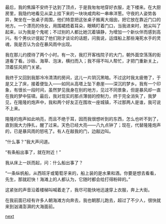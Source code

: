 
最后，我的焦躁不安终于达到了顶点，于是我匆匆地穿好衣服，走下楼来。在大厨房里，我隐约地看见从梁上挂下来的一块块咸肉和一串串洋葱。守夜的人姿势各异，聚坐在一张桌子周围，他们特意把这张桌子搬离大烟囱，把它放在靠近门口的地方。一个漂亮的侍女，用围裙捂着耳朵，眼睛盯着门口，当我进来时，她尖叫了起来，以为我是个鬼呢；不过别的人都比她沉着镇静，为增加一个新伙伴而感到高兴。有个男伙计提起了他们刚才谈论的话题，问我说，运煤船上那些淹死水手的灵魂，我是否认为会在暴风雨中出现。

我在那儿约摸待了两个小时。有一次，我打开客栈院子的大门，朝外面空荡荡的街道看了看。沙砾、海草、泡沫，横扫而入；我不得不叫人帮忙，才把门重新关上，顶着狂风把门关紧。

我终于又回到我那冷冷清清的房间，这儿一片阴沉黑暗。不过这时我太疲倦了，于是又上了床，接着便坠入——如同从高塔上坠下悬崖——深沉的梦乡。我有一个印象，有很长一段时间，虽然梦见我身在别的地方，见过不同景象，但是暴风却一直在我的梦中狂啸。最后，我对现实的那点薄弱的控制力，终于完全消失了，我梦见，在隆隆的炮声中，我和两个好友正在围攻一座城镇，不过那两人是谁，我可说不上来。

隆隆的炮声如此响亮，而且不绝于耳，因而我很想听到的东西，怎么也听不到了，直到我大力挣扎，醒了过来。天色已经大亮——八九点钟了；现在，代替隆隆炮声的，已是暴风雨的怒吼了。有人在敲我的门，边敲边叫。

“什么事？”我大声问道。

“有条船出事了，就在附近！”

我从床上一跃而起，问：什么船出事了？

“一条纵帆船，从西班牙或葡萄牙来的，船上装的是水果和酒。你要是想去看看，先生，那就赶快！海滩上的人都认为，它随时都会给打得粉碎的。”

这紧张的声音沿着楼梯叫喊着走了，我尽可能快地迅速穿上衣服，奔上大街。

在我前面已经有许多人朝海滩方向奔去，我也朝那儿跑去，超过了不少人，很快就来到汹涌澎湃的大海面前。

[next](page702.md)